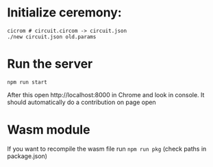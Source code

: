 
# Initialize ceremony:

```shell script
cicrom # circuit.circom -> circuit.json
./new circuit.json old.params
```

# Run the server

```shell script
npm run start
```

After this open http://localhost:8000 in Chrome and look in console. 
It should automatically do a contribution on page open 

# Wasm module

If you want to recompile the wasm file run `npm run pkg` (check paths in package.json)